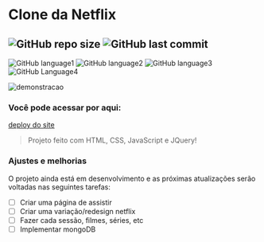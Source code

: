# Clone da Netflix

![GitHub repo size](https://img.shields.io/github/repo-size/brinobruno/clone-netflix?style=for-the-badge)
![GitHub last commit](https://img.shields.io/github/last-commit/brinobruno/clone-netflix/main?style=for-the-badge)
---
![GitHub language1](https://img.shields.io/badge/JavaScript-323330?style=for-the-badge&logo=javascript&logoColor=F7DF1E)
![GitHub language2](https://img.shields.io/badge/CSS3-1572B6?style=for-the-badge&logo=css3&logoColor=white)
![GitHub language3](https://img.shields.io/badge/HTML5-E34F26?style=for-the-badge&logo=html5&logoColor=white)
![GitHub Language4](https://img.shields.io/badge/jQuery-0769AD?style=for-the-badge&logo=jquery&logoColor=white)

![demonstracao](https://user-images.githubusercontent.com/81701584/128035378-a58a72ac-4ff8-4cf2-9757-c2a74148829b.gif)

### Você pode acessar por aqui:
[deploy do site]

> Projeto feito com HTML, CSS, JavaScript e JQuery!

### Ajustes e melhorias

O projeto ainda está em desenvolvimento e as próximas atualizações serão voltadas nas seguintes tarefas:

- [ ] Criar uma página de assistir
- [ ] Criar uma variação/redesign netflix
- [ ] Fazer cada sessão, filmes, séries, etc
- [ ] Implementar mongoDB

[deploy do site]: https://zealous-curran-7f893c.netlify.app/
